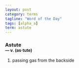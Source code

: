 ```yaml
---
layout: post
category: terms
tagline: "Word of the Day"
tags: [alpha_a]
term: astute
---
```


<h3>Astute<br/> <small>&mdash; v. (as<span>&middot;</span>tute)</small></h3>
<p><ol>
<li>passing gas from the backside</li>
</ol></p>
